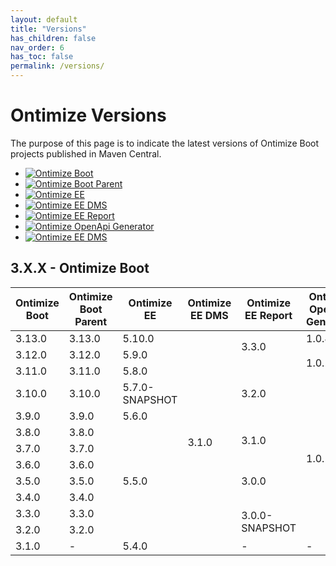 ```yaml
---
layout: default
title: "Versions"
has_children: false
nav_order: 6
has_toc: false
permalink: /versions/
---
```


# Ontimize Versions

The purpose of this page is to indicate the latest versions of Ontimize Boot projects published in Maven Central.

* [![Ontimize Boot](https://img.shields.io/maven-central/v/com.ontimize.boot/ontimize-boot-parent?label=Ontimize%20Boot)](https://maven-badges.herokuapp.com/maven-central/com.ontimize.boot/ontimize-boot)
* [![Ontimize Boot Parent](https://img.shields.io/maven-central/v/com.ontimize.boot/ontimize-boot-parent?label=Ontimize%20Boot%20Parent)](https://maven-badges.herokuapp.com/maven-central/com.ontimize.boot/ontimize-boot-parent)
* [![Ontimize EE](https://img.shields.io/maven-central/v/com.ontimize.jee/ontimize-jee?label=Ontimize%20EE)](https://maven-badges.herokuapp.com/maven-central/com.ontimize.jee/ontimize-jee)
* [![Ontimize EE DMS](https://img.shields.io/maven-central/v/com.ontimize.jee.dms/ontimize-jee-dms?label=Ontimize%20EE%20DMS)](https://maven-badges.herokuapp.com/maven-central/com.ontimize.jee.dms/ontimize-jee-dms)
* [![Ontimize EE Report](https://img.shields.io/maven-central/v/com.ontimize.jee.report/ontimize-jee-report?label=Ontimize%20EE%20Report)](https://maven-badges.herokuapp.com/maven-central/com.ontimize.jee.report/ontimize-jee-report)
* [![Ontimize OpenApi Generator](https://img.shields.io/maven-central/v/com.ontimize/ontimize-openapi-generator?label=Ontimize%20OpenAPI%20Generator)](https://maven-badges.herokuapp.com/maven-central/com.ontimize/ontimize-openapi-generator)
* [![Ontimize EE DMS](https://img.shields.io/maven-central/v/com.ontimize.jee.sdms/ontimize-jee-sdms?label=Ontimize%20EE%20SDMS)](https://maven-badges.herokuapp.com/maven-central/com.ontimize.jee.sdms/ontimize-jee-sdms)

## 3.X.X - Ontimize Boot
<table>
    <thead>
        <tr>
            <th>Ontimize Boot</th>
            <th>Ontimize Boot Parent</th>
            <th>Ontimize EE</th>
            <th>Ontimize EE DMS</th>
            <th>Ontimize EE Report</th>
            <th>Ontimize OpenAPI Generator</th>
            <th>Ontimize EE SMDS</th>
        </tr>
    </thead>
    <tbody>
        <tr>
            <td>3.13.0</td>
            <td>3.13.0</td>
            <td>5.10.0</td>
            <td rowspan="13">3.1.0</td>
            <td rowspan="2">3.3.0</td>
            <td>1.0.4</td>
            <td rowspan="2">1.3.1</td>
        </tr>
        <tr>
            <td>3.12.0</td>
            <td>3.12.0</td>
            <td>5.9.0</td>
            <td rowspan="2">1.0.2</td>
        </tr>
        <tr>
            <td>3.11.0</td>
            <td>3.11.0</td>
            <td>5.8.0</td>
            <td rowspan="3">3.2.0</td>
            <td>1.0.0</td>
        </tr>
        <tr>
            <td>3.10.0</td>
            <td>3.10.0</td>
            <td>5.7.0-SNAPSHOT</td>
            <td rowspan="9">1.0.1</td>
            <td rowspan="10">-</td>
        </tr>
        <tr>
            <td>3.9.0</td>
            <td>3.9.0</td>
            <td>5.6.0</td>
        </tr>
        <tr>
            <td>3.8.0</td>
            <td>3.8.0</td>
            <td rowspan="7">5.5.0</td>
            <td rowspan="2">3.1.0</td>
        </tr>
        <tr>
            <td>3.7.0</td>
            <td>3.7.0</td>
        </tr>
        <tr>
            <td>3.6.0</td>
            <td>3.6.0</td>
            <td rowspan="3">3.0.0</td>
        </tr>
        <tr>
            <td>3.5.0</td>
            <td>3.5.0</td>
        </tr>
        <tr>
            <td>3.4.0</td>
            <td>3.4.0</td>
        </tr>
        <tr>
            <td>3.3.0</td>
            <td>3.3.0</td>
            <td rowspan="2">3.0.0-SNAPSHOT</td>
        </tr>
        <tr>
            <td>3.2.0</td>
            <td>3.2.0</td>
        </tr>
        <tr>
            <td>3.1.0</td>
            <td>-</td>
            <td>5.4.0</td>
            <td>-</td>
            <td>-</td>
        </tr>
    </tbody>
</table>